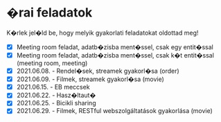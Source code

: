 # �rai feladatok

K�rlek jel�ld be, hogy melyik gyakorlati feladatokat oldottad meg!

* [x] Meeting room feladat, adatb�zisba ment�ssel, csak egy entit�ssal
* [x] Meeting room feladat, adatb�zisba ment�ssel, csak k�t entit�ssal (meeting room, meeting)
* [x] 2021.06.08. - Rendel�sek, streamek gyakorl�sa (order)
* [x] 2021.06.09. - Filmek, streamek gyakorl�sa (movie)
* [x] 2021.06.15. - EB meccsek
* [x] 2021.06.22. - Hasz�ltaut�
* [x] 2021.06.25. - Bicikli sharing
* [x] 2021.06.29. - Filmek, RESTful webszolgáltatások gyakorlása (movie)